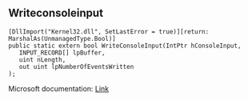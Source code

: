 ## Writeconsoleinput

```
[DllImport("Kernel32.dll", SetLastError = true)][return: MarshalAs(UnmanagedType.Bool)]
public static extern bool WriteConsoleInput(IntPtr hConsoleInput,
   INPUT_RECORD[] lpBuffer,
   uint nLength,
   out uint lpNumberOfEventsWritten
);
```

Microsoft documentation: [Link](https://docs.microsoft.com/en-us/windows/console/writeconsoleinput)
